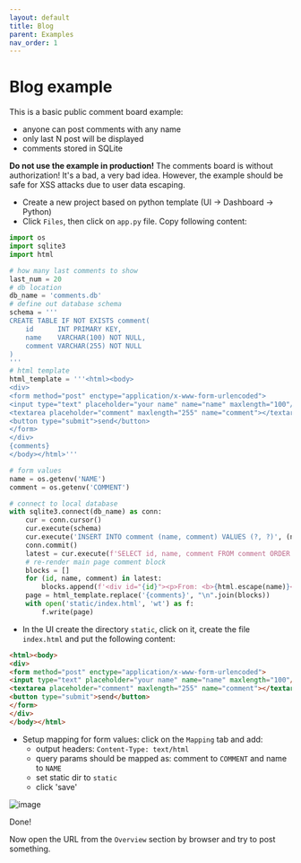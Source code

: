 ```yaml
---
layout: default
title: Blog
parent: Examples
nav_order: 1
---
```

# Blog example

This is a basic public comment board example: 

* anyone can post comments with any name
* only last N post will be displayed
* comments stored in SQLite

**Do not use the example in production!** The comments board is without authorization! It's a bad, a very bad idea.
However, the example should be safe for XSS attacks due to user data escaping.

* Create a new project based on python template (UI -> Dashboard -> Python)
* Click `Files`, then click on `app.py` file. Copy following content:

```python
import os
import sqlite3
import html

# how many last comments to show
last_num = 20
# db location
db_name = 'comments.db'
# define out database schema
schema = '''
CREATE TABLE IF NOT EXISTS comment(
    id      INT PRIMARY KEY,
    name    VARCHAR(100) NOT NULL,
    comment VARCHAR(255) NOT NULL
)
'''
# html template
html_template = '''<html><body>
<div>
<form method="post" enctype="application/x-www-form-urlencoded">
<input type="text" placeholder="your name" name="name" maxlength="100"/><br/>
<textarea placeholder="comment" maxlength="255" name="comment"></textarea><br/>
<button type="submit">send</button>
</form>
</div>
{comments}
</body></html>'''

# form values
name = os.getenv('NAME')  
comment = os.getenv('COMMENT') 

# connect to local database
with sqlite3.connect(db_name) as conn:
    cur = conn.cursor()
    cur.execute(schema)
    cur.execute('INSERT INTO comment (name, comment) VALUES (?, ?)', (name, comment))
    conn.commit()
    latest = cur.execute(f'SELECT id, name, comment FROM comment ORDER BY id DESC LIMIT {last_num}')
    # re-render main page comment block
    blocks = []
    for (id, name, comment) in latest:
        blocks.append(f'<div id="{id}"><p>From: <b>{html.escape(name)}</b></p><p>{html.escape(comment)}</p></div><hr/>')
    page = html_template.replace('{comments}', "\n".join(blocks))
    with open('static/index.html', 'wt') as f:
        f.write(page)
```

* In the UI create the directory `static`, click on it, create the file `index.html` and put the following content:

```html
<html><body>
<div>
<form method="post" enctype="application/x-www-form-urlencoded">
<input type="text" placeholder="your name" name="name" maxlength="100"/><br/>
<textarea placeholder="comment" maxlength="255" name="comment"></textarea><br/>
<button type="submit">send</button>
</form>
</div>
</body></html>
```

* Setup mapping for form values: click on the `Mapping` tab and add:
  * output headers: `Content-Type: text/html` 
  * query params should be mapped as: comment to `COMMENT` and name to `NAME`
  * set static dir to `static`
  * click 'save'

![image](https://user-images.githubusercontent.com/6597086/83414645-6e1db100-a450-11ea-9ded-2e5d93ac00f7.png)


Done!

Now open the URL from the `Overview` section by browser and try to post something.

